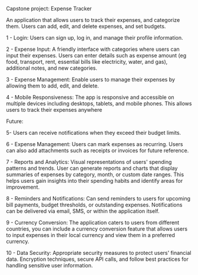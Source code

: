 Capstone project: Expense Tracker

An application that allows users to track their expenses, and categorize them. 
Users can add, edit, and delete expenses, and set budgets.

1 - Login: Users can sign up, log in, and manage their profile information.

2 - Expense Input: A friendly interface with categories where users can input their expenses. Users can enter details such as expense amount (eg food, transport, rent, essential bills like electricity, water, and gas), additional notes, and new categories.

3 - Expense Management: Enable users to manage their expenses by allowing them to add, edit, and delete.

4 - Mobile Responsiveness: The app is responsive and accessible on multiple devices including desktops, tablets, and mobile phones. This allows users to track their expenses anywhere

Future:

5- Users can receive notifications when they exceed their budget limits.

6 - Expense Management: Users can mark expenses as recurring. Users can also add attachments such as receipts or invoices for future reference.

7 - Reports and Analytics: Visual representations of users' spending patterns and trends. User can generate reports and charts that display summaries of expenses by category, month, or custom date ranges. This helps users gain insights into their spending habits and identify areas for improvement.

8 - Reminders and Notifications: Can send reminders to users for upcoming bill payments, budget thresholds, or outstanding expenses. Notifications can be delivered via email, SMS, or within the application itself.

9 - Currency Conversion: The application caters to users from different countries, you can include a currency conversion feature that allows users to input expenses in their local currency and view them in a preferred currency.

10 - Data Security: Appropriate security measures to protect users' financial data. Encryption techniques, secure API calls, and follow best practices for handling sensitive user information.